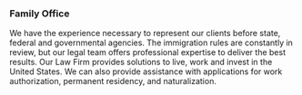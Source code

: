 ### Family Office
We have the experience necessary to represent our clients before state, federal and governmental agencies. The immigration rules are constantly in review, but our legal team offers professional expertise to deliver the best results. Our Law Firm provides solutions to live, work and invest in the United States. We can also provide assistance with applications for work authorization, permanent residency, and naturalization.









